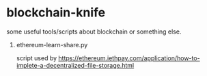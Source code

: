 # blockchain-knife
some useful tools/scripts about blockchain or something else.

1. ethereum-learn-share.py
  
    script used by https://ethereum.iethpay.com/application/how-to-implete-a-decentralized-file-storage.html

